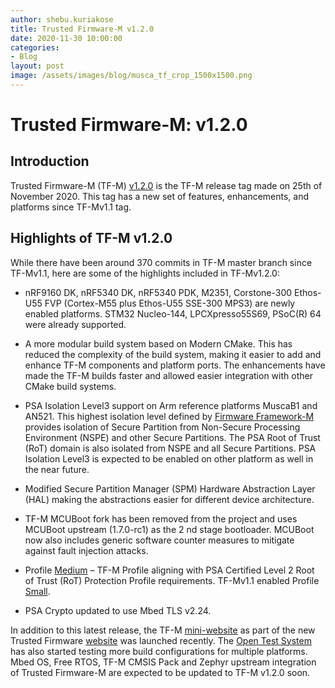 ```yaml
---
author: shebu.kuriakose
title: Trusted Firmware-M v1.2.0 
date: 2020-11-30 10:00:00
categories:
- Blog
layout: post
image: /assets/images/blog/musca_tf_crop_1500x1500.png
---
```


**Trusted Firmware-M: v1.2.0**
=====================================================

Introduction
------------

Trusted Firmware-M (TF-M)
[v1.2.0](https://git.trustedfirmware.org/TF-M/trusted-firmware-m.git/tag/?h=TF-Mv1.2.0)
is the TF-M release tag made on 25th of November 2020. This tag has a
new set of features, enhancements, and platforms since TF-Mv1.1 tag.

Highlights of TF-M v1.2.0
-------------------------

While there have been around 370 commits in TF-M master branch since TF-Mv1.1, here are some of
the highlights included in TF-Mv1.2.0:

- nRF9160 DK, nRF5340 DK, nRF5340 PDK, M2351, Corstone-300 Ethos-U55 FVP (Cortex-M55 plus
Ethos-U55 SSE-300 MPS3) are newly enabled platforms. STM32 Nucleo-144, LPCXpresso55S69,
PSoC(R) 64 were already supported.

- A more modular build system based on Modern CMake. This has reduced the complexity of the
build system, making it easier to add and enhance TF-M components and platform ports. The
enhancements have made the TF-M builds faster and allowed easier integration with other CMake
build systems.

- PSA Isolation Level3 support on Arm reference platforms MuscaB1 and AN521. This highest isolation
level defined by [Firmware Framework-M](https://developer.arm.com/-/media/Files/pdf/PlatformSecurityArchitecture/Architect/DEN0063-PSA_Firmware_Framework-1.0.0-2.pdf?revision=2d1429fa-4b5b-461a-a60e-4ef3d8f7f4b4&la=en&hash=BE8C59DBC98212591E1F935C2312D497011CD8C7) provides isolation of Secure Partition from Non-Secure
Processing Environment (NSPE) and other Secure Partitions. The PSA Root of Trust (RoT) domain is
also isolated from NSPE and all Secure Partitions. PSA Isolation Level3 is expected to be enabled on
other platform as well in the near future.

- Modified Secure Partition Manager (SPM) Hardware Abstraction Layer (HAL) making the
abstractions easier for different device architecture.

- TF-M MCUBoot fork has been removed from the project and uses MCUBoot upstream (1.7.0-rc1) as
the 2 nd stage bootloader. MCUBoot now also includes generic software counter measures to
mitigate against fault injection attacks.

- Profile [Medium](https://tf-m-user-guide.trustedfirmware.org/configuration/profiles/tfm_profile_medium.html) – TF-M Profile aligning with PSA Certified Level 2 Root of Trust (RoT) Protection
Profile requirements. TF-Mv1.1 enabled Profile [Small](https://tf-m-user-guide.trustedfirmware.org/configuration/profiles/tfm_profile_small.html).

- PSA Crypto updated to use Mbed TLS v2.24.

In addition to this latest release, the TF-M [mini-website](https://www.trustedfirmware.org/projects/tf-m/) as part of the new Trusted Firmware [website](https://www.trustedfirmware.org/)
was launched recently. The [Open Test System](https://ci.trustedfirmware.org/) has also started testing more build configurations for
multiple platforms. Mbed OS, Free RTOS, TF-M CMSIS Pack and Zephyr upstream integration of Trusted
Firmware-M are expected to be updated to TF-M v1.2.0 soon.
